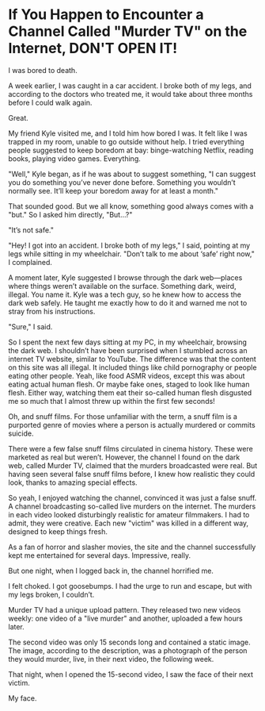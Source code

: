 # If You Happen to Encounter a Channel Called "Murder TV" on the Internet, DON'T OPEN IT!
I was bored to death.

A week earlier, I was caught in a car accident. I broke both of my legs, and according to the doctors who treated me, it would take about three months before I could walk again.

Great.

My friend Kyle visited me, and I told him how bored I was. It felt like I was trapped in my room, unable to go outside without help. I tried everything people suggested to keep boredom at bay: binge-watching Netflix, reading books, playing video games. Everything.

"Well," Kyle began, as if he was about to suggest something, "I can suggest you do something you’ve never done before. Something you wouldn’t normally see. It’ll keep your boredom away for at least a month."

That sounded good. But we all know, something good always comes with a "but." So I asked him directly, "But...?"

"It’s not safe."

"Hey! I got into an accident. I broke both of my legs," I said, pointing at my legs while sitting in my wheelchair. "Don’t talk to me about ‘safe’ right now," I complained.

A moment later, Kyle suggested I browse through the dark web—places where things weren’t available on the surface. Something dark, weird, illegal. You name it. Kyle was a tech guy, so he knew how to access the dark web safely. He taught me exactly how to do it and warned me not to stray from his instructions.

"Sure," I said.

So I spent the next few days sitting at my PC, in my wheelchair, browsing the dark web. I shouldn’t have been surprised when I stumbled across an internet TV website, similar to YouTube. The difference was that the content on this site was all illegal. It included things like child pornography or people eating other people. Yeah, like food ASMR videos, except this was about eating actual human flesh. Or maybe fake ones, staged to look like human flesh. Either way, watching them eat their so-called human flesh disgusted me so much that I almost threw up within the first few seconds!

Oh, and snuff films. For those unfamiliar with the term, a snuff film is a purported genre of movies where a person is actually murdered or commits suicide.

There were a few false snuff films circulated in cinema history. These were marketed as real but weren’t. However, the channel I found on the dark web, called Murder TV, claimed that the murders broadcasted were real. But having seen several false snuff films before, I knew how realistic they could look, thanks to amazing special effects.

So yeah, I enjoyed watching the channel, convinced it was just a false snuff. A channel broadcasting so-called live murders on the internet. The murders in each video looked disturbingly realistic for amateur filmmakers. I had to admit, they were creative. Each new "victim" was killed in a different way, designed to keep things fresh.

As a fan of horror and slasher movies, the site and the channel successfully kept me entertained for several days. Impressive, really.

But one night, when I logged back in, the channel horrified me.

I felt choked. I got goosebumps. I had the urge to run and escape, but with my legs broken, I couldn’t.

Murder TV had a unique upload pattern. They released two new videos weekly: one video of a "live murder" and another, uploaded a few hours later.

The second video was only 15 seconds long and contained a static image. The image, according to the description, was a photograph of the person they would murder, live, in their next video, the following week.

That night, when I opened the 15-second video, I saw the face of their next victim.

My face.